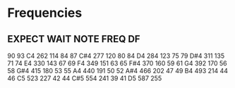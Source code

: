# Frequencies

EXPECT WAIT NOTE FREQ  DF
--------------------------
90     93   C4   262   114
84     87   C#4  277   120
80     84   D4   284   123
75     79   D#4  311   135
71     74   E4   330   143
67     69   F4   349   151
63     65   F#4  370   160
59     61   G4   392   170
56     58   G#4  415   180
53     55   A4   440   191
50     52   A#4  466   202
47     49   B4   493   214
44     46   C5   523   227
42     44   C#5  554   241
39     41   D5   587   255
